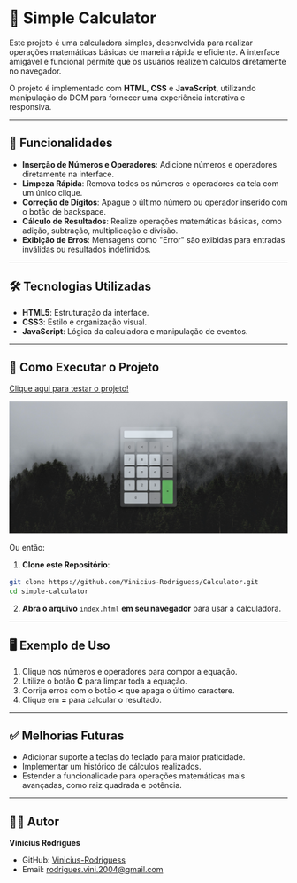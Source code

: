 # 🧮 **Simple Calculator**

Este projeto é uma calculadora simples, desenvolvida para realizar operações matemáticas básicas de maneira rápida e eficiente. A interface amigável e funcional permite que os usuários realizem cálculos diretamente no navegador.

O projeto é implementado com **HTML**, **CSS** e **JavaScript**, utilizando manipulação do DOM para fornecer uma experiência interativa e responsiva.

---

## 🚀 **Funcionalidades**

- **Inserção de Números e Operadores**: Adicione números e operadores diretamente na interface.
- **Limpeza Rápida**: Remova todos os números e operadores da tela com um único clique.
- **Correção de Dígitos**: Apague o último número ou operador inserido com o botão de backspace.
- **Cálculo de Resultados**: Realize operações matemáticas básicas, como adição, subtração, multiplicação e divisão.
- **Exibição de Erros**: Mensagens como "Error" são exibidas para entradas inválidas ou resultados indefinidos.

---

## 🛠️ **Tecnologias Utilizadas**

- **HTML5**: Estruturação da interface.
- **CSS3**: Estilo e organização visual.
- **JavaScript**: Lógica da calculadora e manipulação de eventos.

---

## 🔧 **Como Executar o Projeto**

<a href="https://vinicius-rodriguess.github.io/Calculator/">Clique aqui para testar o projeto!</a>

<img src="./src/img/Screenshot_1.png"/>

Ou então:

1. **Clone este Repositório**:

```bash
git clone https://github.com/Vinicius-Rodriguess/Calculator.git
cd simple-calculator
```

2. **Abra o arquivo** `index.html` **em seu navegador** para usar a calculadora.

---

## 🖥️ **Exemplo de Uso**

1. Clique nos números e operadores para compor a equação.
2. Utilize o botão **C** para limpar toda a equação.
3. Corrija erros com o botão **<** que apaga o último caractere.
4. Clique em **=** para calcular o resultado.

---

## ✅ **Melhorias Futuras**

- Adicionar suporte a teclas do teclado para maior praticidade.
- Implementar um histórico de cálculos realizados.
- Estender a funcionalidade para operações matemáticas mais avançadas, como raiz quadrada e potência.

---

## 👨‍💻 **Autor**

**Vinicius Rodrigues**

- GitHub: [Vinicius-Rodriguess](https://github.com/Vinicius-Rodriguess)
- Email: rodrigues.vini.2004@gmail.com
